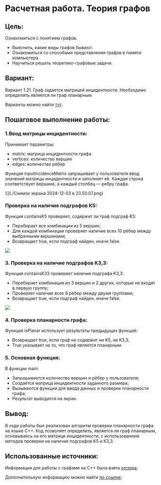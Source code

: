 # Расчетная работа. Теория графов
## Цель:
 Ознакомиться с понятием графов.
- Выяснить, какие виды графов бывают.
- Ознакомиться со способами представления графов в памяти компьютера.
- Научиться решать теоретико-графовые задачи.

## Вариант:
Вариант 1.21. Граф задается матрицей инцидентности. Необходимо определить является ли граф планарным.

Варианты можно найти [тут](https://drive.google.com/file/d/1-rSQZex8jW-2DlY2kko18gU1oUAtEGHl/view).

## Пошаговое выполнение работы:

### 1.Ввод матрицы инцидентности:

Принимает параметры:
 * matrix: матрица инцидентности графа
 * vertices: количество вершин
 * edges: количество рёбер

Функция inputIncidenceMatrix запрашивает у пользователя ввод значений матрицы инцидентности и заполняет её. 
Каждая строка соответствует вершине, а каждый столбец — ребру графа.

![](./Снимок экрана 2024-12-03 в 23.50.07.png)

### Проверка на наличие подграфов K5:

Функция containsK5 проверяет, содержит ли граф подграф K5:

* Перебирает все комбинации из 5 вершин;
* Для каждой комбинации проверяет наличие всех 10 рёбер между выбранными вершинами;
* Возвращает true, если подграф найден, иначе false.

![](./check_connect.png)


### 3.  Проверка на наличие подграфов K3,3:

Функция containsK33 проверяет наличие подграфа K3,3:

* Перебирает комбинации из 3 вершин и 2 других, которые не входят в первую группу;
* Проверяет наличие всех 6 рёбер между двумя группами;
* Возвращает true, если подграф найден, иначе false.

![](./func.png)

### 4. Проверка планарности графа:

Функция isPlanar использует результаты предыдущих функций:

* Возвращает true, если граф не содержит ни K5, ни K3,3;
* True указывает на то, что граф является планарным.

### 5. Основная функция:

В функции main:

* Запрашивается количество вершин и рёбер у пользователя;
* Создаётся матрица инцидентности заданного размера;
* Вызываются функции для ввода данных и проверки планарности графа;
* Результат выводится на экран.

## Вывод:

В ходе работы был реализован алгоритм проверки планарности графа на языке C++. Код позволяет определить, является ли граф планарным, основываясь на его матрице инцидентности, с использованием методов проверки на наличие подграфов K5 и K3,3.

## Использованные источники:

Информация для работы с графами на C++ была взята [отсюда](https://brestprog.by/topics/);

Дополнительную информацию можно найти [по ссылке](https://www.google.com/);
